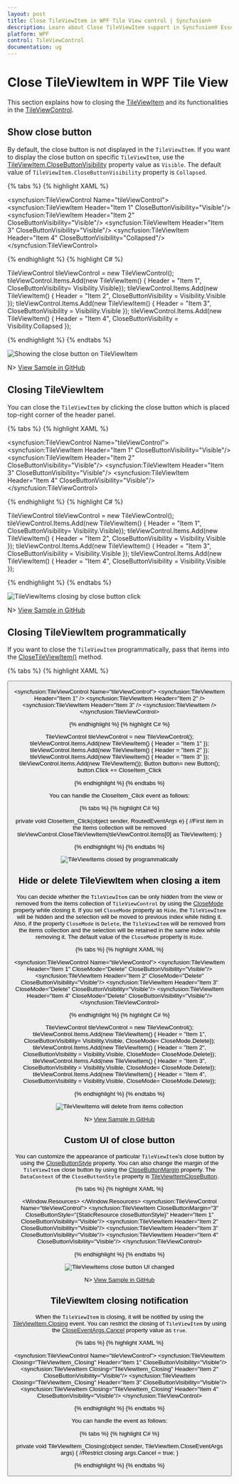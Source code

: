 ```yaml
---
layout: post
title: Close TileViewItem in WPF Tile View control | Syncfusion®
description: Learn about Close TileViewItem support in Syncfusion® Essential Studio® WPF Tile View control, its elements and more.
platform: WPF
control: TileViewControl
documentation: ug
---
```


# Close TileViewItem in WPF Tile View

This section explains how to closing the [TileViewItem](https://help.syncfusion.com/cr/wpf/Syncfusion.Windows.Shared.TileViewItem.html) and its functionalities in the [TileViewControl](https://help.syncfusion.com/cr/wpf/Syncfusion.Windows.Shared.TileViewControl.html).

## Show close button

By default, the close button is not displayed in the `TileViewItem`. If you want to display the close button on specific `TileViewItem`, use the [TileViewItem.CloseButtonVisibility](https://help.syncfusion.com/cr/wpf/Syncfusion.Windows.Shared.TileViewItem.html#Syncfusion_Windows_Shared_TileViewItem_CloseButtonVisibility) property value as `Visible`. The default value of `TileViewItem.CloseButtonVisibility` property is `Collapsed`.

{% tabs %}
{% highlight XAML %}

<syncfusion:TileViewControl Name="tileViewControl">
    <syncfusion:TileViewItem Header="Item 1" 
                             CloseButtonVisibility="Visible"/>
    <syncfusion:TileViewItem Header="Item 2" 
                             CloseButtonVisibility="Visible"/>
    <syncfusion:TileViewItem Header="Item 3" 
                             CloseButtonVisibility="Visible"/>
    <syncfusion:TileViewItem Header="Item 4" 
                             CloseButtonVisibility="Collapsed"/>
</syncfusion:TileViewControl>

{% endhighlight %}
{% highlight C# %}

TileViewControl tileViewControl = new TileViewControl();
tileViewControl.Items.Add(new TileViewItem() { Header = "Item 1",
    CloseButtonVisibility= Visibility.Visible});
tileViewControl.Items.Add(new TileViewItem() { Header = "Item 2",
    CloseButtonVisibility = Visibility.Visible });
tileViewControl.Items.Add(new TileViewItem() { Header = "Item 3",
    CloseButtonVisibility = Visibility.Visible });
tileViewControl.Items.Add(new TileViewItem() { Header = "Item 4",
    CloseButtonVisibility = Visibility.Collapsed });

{% endhighlight %}
{% endtabs %}

![Showing the close button on TileViewItem](Closing_images/CloseButton.png)

N> [View Sample in GitHub](https://github.com/SyncfusionExamples/syncfusion-wpf-tileview-control-examples/blob/master/Samples/Closing-TileItem)

## Closing TileViewItem

You can close the `TileViewItem` by clicking the close button which is placed top-right corner of the header panel.

{% tabs %}
{% highlight XAML %}

<syncfusion:TileViewControl Name="tileViewControl">
    <syncfusion:TileViewItem Header="Item 1" 
                             CloseButtonVisibility="Visible"/>
    <syncfusion:TileViewItem Header="Item 2" 
                             CloseButtonVisibility="Visible"/>
    <syncfusion:TileViewItem Header="Item 3" 
                             CloseButtonVisibility="Visible"/>
    <syncfusion:TileViewItem Header="Item 4" 
                             CloseButtonVisibility="Visible"/>
</syncfusion:TileViewControl>

{% endhighlight %}
{% highlight C# %}

TileViewControl tileViewControl = new TileViewControl();
tileViewControl.Items.Add(new TileViewItem() { Header = "Item 1",
    CloseButtonVisibility= Visibility.Visible});
tileViewControl.Items.Add(new TileViewItem() { Header = "Item 2",
    CloseButtonVisibility = Visibility.Visible });
tileViewControl.Items.Add(new TileViewItem() { Header = "Item 3",
    CloseButtonVisibility = Visibility.Visible });
tileViewControl.Items.Add(new TileViewItem() { Header = "Item 4",
    CloseButtonVisibility = Visibility.Visible });

{% endhighlight %}
{% endtabs %}

![TileViewItems closing by close button click](Closing_images/CloseButtonClick.gif)

N> [View Sample in GitHub](https://github.com/SyncfusionExamples/syncfusion-wpf-tileview-control-examples/blob/master/Samples/Closing-TileItem)

## Closing TileViewItem programmatically

If you want to close the `TileViewItem` programmatically, pass that items into the [CloseTileViewItem()](https://help.syncfusion.com/cr/wpf/Syncfusion.Windows.Shared.TileViewControl.html#Syncfusion_Windows_Shared_TileViewControl_CloseTileViewItem_Syncfusion_Windows_Shared_TileViewItem_) method.

{% tabs %}
{% highlight XAML %}

 <Button Content="Close Item" 
         Click="CloseItem_Click"/>
         
<syncfusion:TileViewControl Name="tileViewControl">
    <syncfusion:TileViewItem Header="Item 1" />
    <syncfusion:TileViewItem Header="Item 2" />
    <syncfusion:TileViewItem Header="Item 3" />
    <syncfusion:TileViewItem />
</syncfusion:TileViewControl>

{% endhighlight %}
{% highlight C# %}

TileViewControl tileViewControl = new TileViewControl();
tileViewControl.Items.Add(new TileViewItem() { Header = "Item 1" });
tileViewControl.Items.Add(new TileViewItem() { Header = "Item 2" });
tileViewControl.Items.Add(new TileViewItem() { Header = "Item 3" });
tileViewControl.Items.Add(new TileViewItem());
Button button= new Button();
button.Click += CloseItem_Click

{% endhighlight %}
{% endtabs %}


You can handle the CloseItem_Click event as follows:

{% tabs %}
{% highlight C# %}

private void CloseItem_Click(object sender, RoutedEventArgs e) {
    //First item in the Items collection will be removed
    tileViewControl.CloseTileViewItem(tileViewControl.Items[0] as TileViewItem);
}

{% endhighlight %}
{% endtabs %}

![TileViewItems closed by programmatically](Closing_images/CloseTileView.gif)

## Hide or delete TileViewItem when closing a item

You can decide whether the `TileViewItem` can be only hidden from the view or removed from the items collection of `TileViewControl` by using the [CloseMode](https://help.syncfusion.com/cr/wpf/Syncfusion.Windows.Shared.TileViewItem.html#Syncfusion_Windows_Shared_TileViewItem_CloseMode) property while closing it. If you set `CloseMode` property as `Hide`, the `TileViewItem` will be hidden and the selection will be moved to previous index while hiding it. Also, if the property `CloseMode` is `Delete`, the `TileViewItem` will be removed from the items collection and the selection will be retained in the same index while removing it. The default value of the `CloseMode` property is `Hide`.

{% tabs %}
{% highlight XAML %}

<syncfusion:TileViewControl Name="tileViewControl">
    <syncfusion:TileViewItem Header="Item 1" CloseMode="Delete"
                             CloseButtonVisibility="Visible"/>
    <syncfusion:TileViewItem Header="Item 2" CloseMode="Delete"
                             CloseButtonVisibility="Visible"/>
    <syncfusion:TileViewItem Header="Item 3" CloseMode="Delete"
                             CloseButtonVisibility="Visible"/>
    <syncfusion:TileViewItem Header="Item 4" CloseMode="Delete"
                             CloseButtonVisibility="Visible"/>
</syncfusion:TileViewControl>

{% endhighlight %}
{% highlight C# %}

TileViewControl tileViewControl = new TileViewControl();
tileViewControl.Items.Add(new TileViewItem() { Header = "Item 1",
    CloseButtonVisibility= Visibility.Visible, CloseMode= CloseMode.Delete});
tileViewControl.Items.Add(new TileViewItem() { Header = "Item 2", 
    CloseButtonVisibility = Visibility.Visible, CloseMode= CloseMode.Delete});
tileViewControl.Items.Add(new TileViewItem() { Header = "Item 3", 
    CloseButtonVisibility = Visibility.Visible, CloseMode= CloseMode.Delete});
tileViewControl.Items.Add(new TileViewItem() { Header = "Item 4",
    CloseButtonVisibility = Visibility.Visible, CloseMode= CloseMode.Delete});

{% endhighlight %}
{% endtabs %}

![TileViewItems will delete from items collection](Closing_images/CloseMode.png)

N> [View Sample in GitHub](https://github.com/SyncfusionExamples/syncfusion-wpf-tileview-control-examples/blob/master/Samples/Closing-TileItem)

## Custom UI of close button

You can customize the appearance of particular `TileViewItem`'s close button by using the [CloseButtonStyle](https://help.syncfusion.com/cr/wpf/Syncfusion.Windows.Shared.TileViewItem.html#Syncfusion_Windows_Shared_TileViewItem_CloseButtonStyle) property. You can also change the margin of the `TileViewItem` close button by using the [CloseButtonMargin](https://help.syncfusion.com/cr/wpf/Syncfusion.Windows.Shared.TileViewItem.html#Syncfusion_Windows_Shared_TileViewItem_CloseButtonMargin) property. The `DataContext` of the `CloseButtonStyle` property is [TileViewItemCloseButton](https://help.syncfusion.com/cr/wpf/Syncfusion.Windows.Shared.TileViewItemCloseButton.html).

{% tabs %}
{% highlight XAML %}

<Window.Resources>
    <Style x:Key="closeButtonStyle"
       TargetType="syncfusion:TileViewItemCloseButton">
        <Setter Property="Background" Value="Orange"/>
    </Style>
</Window.Resources>
<Grid>
    <syncfusion:TileViewControl Name="tileViewControl">
        <syncfusion:TileViewItem CloseButtonMargin="3"
                                 CloseButtonStyle="{StaticResource closeButtonStyle}"
                                 Header="Item 1" CloseButtonVisibility="Visible"/>
        <syncfusion:TileViewItem Header="Item 2" CloseButtonVisibility="Visible"/>
        <syncfusion:TileViewItem Header="Item 3" CloseButtonVisibility="Visible"/>
        <syncfusion:TileViewItem Header="Item 4" CloseButtonVisibility="Visible"/>
    </syncfusion:TileViewControl>
</Grid>

{% endhighlight %}
{% endtabs %}

![TileViewItems close button UI changed](Closing_images/CloseButtonStyle.png)

N> [View Sample in GitHub](https://github.com/SyncfusionExamples/syncfusion-wpf-tileview-control-examples/blob/master/Samples/Closing-TileItem)

## TileViewItem closing notification

When the `TileViewItem` is closing, it will be notified by using the [TileViewItem.Closing](https://help.syncfusion.com/cr/wpf/Syncfusion.Windows.Shared.TileViewItem.html) event. You can restrict the closing of `TileViewItem` by using the [CloseEventArgs.Cancel](https://help.syncfusion.com/cr/wpf/Syncfusion.Windows.Shared.TileViewItem.CloseEventArgs.html#Syncfusion_Windows_Shared_TileViewItem_CloseEventArgs_Cancel) property value as `true`.

{% tabs %}
{% highlight XAML %}

<syncfusion:TileViewControl Name="tileViewControl">
    <syncfusion:TileViewItem Closing="TileViewItem_Closing" 
                             Header="Item 1"
                             CloseButtonVisibility="Visible"/>
    <syncfusion:TileViewItem Closing="TileViewItem_Closing" 
                             Header="Item 2"
                             CloseButtonVisibility="Visible"/>
    <syncfusion:TileViewItem Closing="TileViewItem_Closing"
                             Header="Item 3"
                             CloseButtonVisibility="Visible"/>
    <syncfusion:TileViewItem Closing="TileViewItem_Closing"
                             Header="Item 4"
                             CloseButtonVisibility="Visible"/>
</syncfusion:TileViewControl>

{% endhighlight %}
{% endtabs %}

You can handle the event as follows:

{% tabs %}
{% highlight C# %}

private void TileViewItem_Closing(object sender, TileViewItem.CloseEventArgs args) {
    //Restrict closing
    args.Cancel = true;
}

{% endhighlight %}
{% endtabs %}


